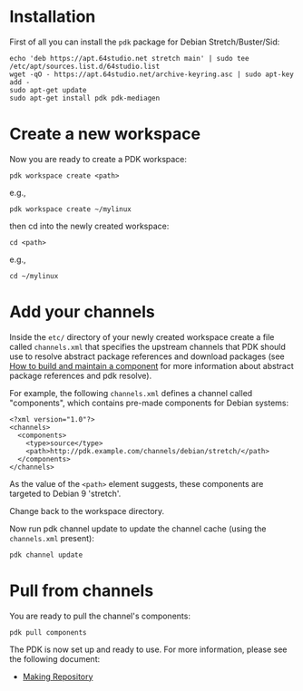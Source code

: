 # Installation

First of all you can install the `pdk` package for Debian Stretch/Buster/Sid:

```
echo 'deb https://apt.64studio.net stretch main' | sudo tee /etc/apt/sources.list.d/64studio.list
wget -qO - https://apt.64studio.net/archive-keyring.asc | sudo apt-key add -
sudo apt-get update
sudo apt-get install pdk pdk-mediagen
```

# Create a new workspace

Now you are ready to create a PDK workspace:
	
	pdk workspace create <path>
	
e.g.,
	
	pdk workspace create ~/mylinux
	
then cd into the newly created workspace:
	
	cd <path>
	
e.g.,
	
	cd ~/mylinux
	
# Add your channels

Inside the `etc/` directory of your newly created workspace create a file called `channels.xml` that specifies the upstream channels that PDK should use to resolve abstract package references and download packages (see [How to build and maintain a component](MakeComponent.md) for more information about abstract package references and pdk resolve).

For example, the following `channels.xml` defines a channel called "components", which contains pre-made components for Debian systems:
	
	<?xml version="1.0"?>
	<channels>
	  <components>
	    <type>source</type>
	    <path>http://pdk.example.com/channels/debian/stretch/</path>
	  </components>
	</channels>
	
As the value of the `<path>` element suggests, these components are targeted to Debian 9 'stretch'.

Change back to the workspace directory.

Now run pdk channel update to update the channel cache (using the `channels.xml` present):
	
	pdk channel update
	
# Pull from channels

You are ready to pull the channel's components:
	
	pdk pull components
	
The PDK is now set up and ready to use. For more information, please see the following document:

* [Making Repository](MakingRepo.md)
